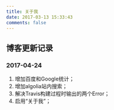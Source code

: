 ```yaml
---
title: 关于我
date: 2017-03-13 15:33:43
comments: false
---
```



## 博客更新记录

### 2017-04-24
1. 增加百度和Google统计；
2. 增加algolia站内搜索；
3. 解决Travis构建过程时输出的两个Error；
4. 启用“关于我”；